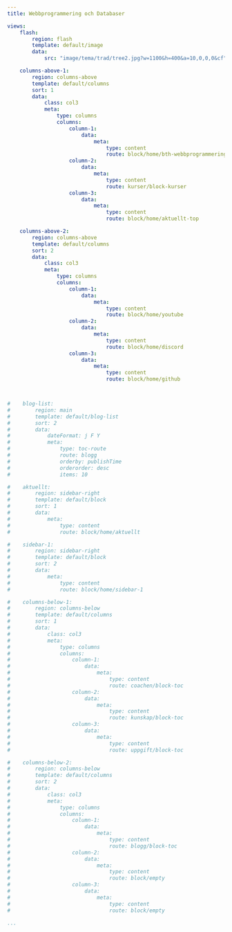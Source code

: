 ```yaml
---
title: Webbprogrammering och Databaser

views:
    flash:
        region: flash
        template: default/image
        data:
            src: "image/tema/trad/tree2.jpg?w=1100&h=400&a=10,0,0,0&cf"

    columns-above-1:
        region: columns-above
        template: default/columns
        sort: 1
        data:
            class: col3
            meta:
                type: columns
                columns:
                    column-1:
                        data:
                            meta:
                                type: content
                                route: block/home/bth-webbprogrammering
                    column-2:
                        data:
                            meta:
                                type: content
                                route: kurser/block-kurser
                    column-3:
                        data:
                            meta:
                                type: content
                                route: block/home/aktuellt-top

    columns-above-2:
        region: columns-above
        template: default/columns
        sort: 2
        data:
            class: col3
            meta:
                type: columns
                columns:
                    column-1:
                        data:
                            meta:
                                type: content
                                route: block/home/youtube
                    column-2:
                        data:
                            meta:
                                type: content
                                route: block/home/discord
                    column-3:
                        data:
                            meta:
                                type: content
                                route: block/home/github



#    blog-list:
#        region: main
#        template: default/blog-list
#        sort: 2
#        data:
#            dateFormat: j F Y
#            meta:
#                type: toc-route
#                route: blogg
#                orderby: publishTime
#                orderorder: desc
#                items: 10

#    aktuellt:
#        region: sidebar-right
#        template: default/block
#        sort: 1
#        data:
#            meta:
#                type: content
#                route: block/home/aktuellt

#    sidebar-1:
#        region: sidebar-right
#        template: default/block
#        sort: 2
#        data:
#            meta:
#                type: content
#                route: block/home/sidebar-1

#    columns-below-1:
#        region: columns-below
#        template: default/columns
#        sort: 1
#        data:
#            class: col3
#            meta:
#                type: columns
#                columns:
#                    column-1:
#                        data:
#                            meta:
#                                type: content
#                                route: coachen/block-toc
#                    column-2:
#                        data:
#                            meta:
#                                type: content
#                                route: kunskap/block-toc
#                    column-3:
#                        data:
#                            meta:
#                                type: content
#                                route: uppgift/block-toc

#    columns-below-2:
#        region: columns-below
#        template: default/columns
#        sort: 2
#        data:
#            class: col3
#            meta:
#                type: columns
#                columns:
#                    column-1:
#                        data:
#                            meta:
#                                type: content
#                                route: blogg/block-toc
#                    column-2:
#                        data:
#                            meta:
#                                type: content
#                                route: block/empty
#                    column-3:
#                        data:
#                            meta:
#                                type: content
#                                route: block/empty

...
```

